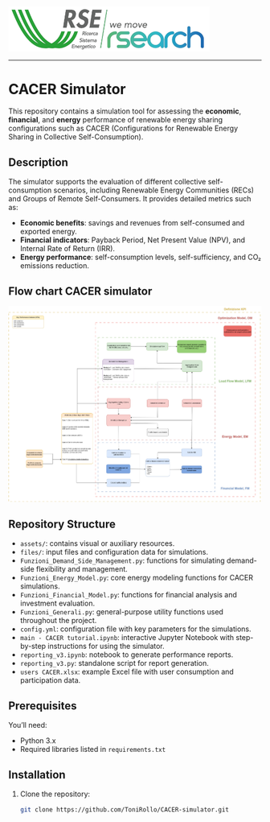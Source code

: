 <img title="logo_RSE" src="assets\readme_images\logo_RSE.PNG" alt="logo_RSE" data-align="center" width="400">

---

# CACER Simulator

This repository contains a simulation tool for assessing the **economic**, **financial**, and **energy** performance of renewable energy sharing configurations such as CACER (Configurations for Renewable Energy Sharing in Collective Self-Consumption).

## Description

The simulator supports the evaluation of different collective self-consumption scenarios, including Renewable Energy Communities (RECs) and Groups of Remote Self-Consumers. It provides detailed metrics such as:

- **Economic benefits**: savings and revenues from self-consumed and exported energy.
- **Financial indicators**: Payback Period, Net Present Value (NPV), and Internal Rate of Return (IRR).
- **Energy performance**: self-consumption levels, self-sufficiency, and CO₂ emissions reduction.

## Flow chart CACER simulator

<img title="Flow_chart" src="assets\readme_images\Flow_chart_simulator.png" alt="Flow_chart" data-align="center" width="600">

## Repository Structure

- `assets/`: contains visual or auxiliary resources.
- `files/`: input files and configuration data for simulations.
- `Funzioni_Demand_Side_Management.py`: functions for simulating demand-side flexibility and management.
- `Funzioni_Energy_Model.py`: core energy modeling functions for CACER simulations.
- `Funzioni_Financial_Model.py`: functions for financial analysis and investment evaluation.
- `Funzioni_Generali.py`: general-purpose utility functions used throughout the project.
- `config.yml`: configuration file with key parameters for the simulations.
- `main - CACER tutorial.ipynb`: interactive Jupyter Notebook with step-by-step instructions for using the simulator.
- `reporting_v3.ipynb`: notebook to generate performance reports.
- `reporting_v3.py`: standalone script for report generation.
- `users CACER.xlsx`: example Excel file with user consumption and participation data.

## Prerequisites

You’ll need:

- Python 3.x
- Required libraries listed in `requirements.txt`

## Installation

1. Clone the repository:

   ```bash
   git clone https://github.com/ToniRollo/CACER-simulator.git
